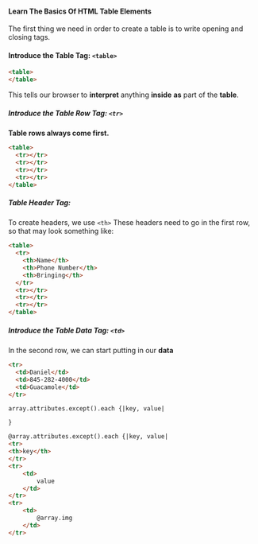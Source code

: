 #### Learn The Basics Of HTML Table Elements

The first thing we need in order to create a table is to write opening and closing <table> tags.

#### Introduce the Table Tag: `<table>`

```html
<table>
</table>
```

This tells our browser to **interpret** anything **inside** **as** part of the **table**.

##### Introduce the Table Row Tag: `<tr>`

**Table rows always come first.**

```html
<table>
  <tr></tr>
  <tr></tr>
  <tr></tr>
  <tr></tr>
</table>
```

##### Table Header Tag: 

To create headers, we use  `<th>` These headers need to go in the first row, so that may look something like:

```html
<table>
  <tr>
    <th>Name</th>
    <th>Phone Number</th>
    <th>Bringing</th>
  </tr>
  <tr></tr>
  <tr></tr>
  <tr></tr>
</table>
```

##### Introduce the Table Data Tag: `<td>`

In the second row, we can start putting in our **data**

```html
<tr>
  <td>Daniel</td>
  <td>845-282-4000</td>
  <td>Guacamole</td>
</tr>
```

`array.attributes.except().each {|key, value|`

`}`

```html
@array.attributes.except().each {|key, value|
<tr>
<th>key</th>
</tr>
<tr>
	<td>
        value
    </td>
</tr>
<tr>
	<td>
        @array.img
    </td>
</tr>
```

